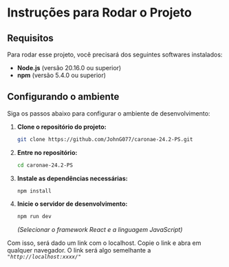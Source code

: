 # Instruções para Rodar o Projeto

## Requisitos

Para rodar esse projeto, você precisará dos seguintes softwares instalados:

- **Node.js** (versão 20.16.0 ou superior)
- **npm** (versão 5.4.0 ou superior)

## Configurando o ambiente

Siga os passos abaixo para configurar o ambiente de desenvolvimento:

1. **Clone o repositório do projeto:**
    ```sh
    git clone https://github.com/JohnG077/caronae-24.2-PS.git
    ```
2. **Entre no repositório:**
    ```sh
    cd caronae-24.2-PS
    ```
3. **Instale as dependências necessárias:** 
    ```sh
    npm install
    ```
4. **Inicie o servidor de desenvolvimento:**
    ```sh
    npm run dev
    ```
    *(Selecionar o framework React e a linguagem JavaScript)*

Com isso, será dado um link com o localhost. Copie o link e abra em qualquer navegador. O link será algo semelhante a *`"http://localhost:xxxx/"`*